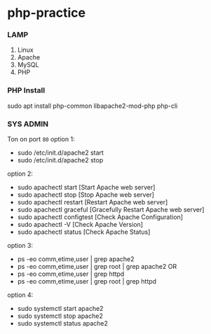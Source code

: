 # php-practice

### LAMP
1. Linux
2. Apache
3. MySQL
4. PHP

### PHP Install
sudo apt install php-common libapache2-mod-php php-cli

### SYS ADMIN
Ton on port `80`
option 1:
- sudo /etc/init.d/apache2 start
- sudo /etc/init.d/apache2 stop 

option 2:
- sudo apachectl start       [Start Apache web server]
- sudo apachectl stop        [Stop Apache web server]
- sudo apachectl restart     [Restart Apache web server]
- sudo apachectl graceful    [Gracefully Restart Apache web server]
- sudo apachectl configtest  [Check Apache Configuration]
- sudo apachectl -V          [Check Apache Version]
- sudo apachectl status      [Check Apache Status]

option 3:
- ps -eo comm,etime,user | grep apache2
- ps -eo comm,etime,user | grep root | grep apache2
OR
- ps -eo comm,etime,user | grep httpd
- ps -eo comm,etime,user | grep root | grep httpd

option 4:
- sudo systemctl start apache2
- sudo systemctl stop apache2
- sudo systemctl status apache2

